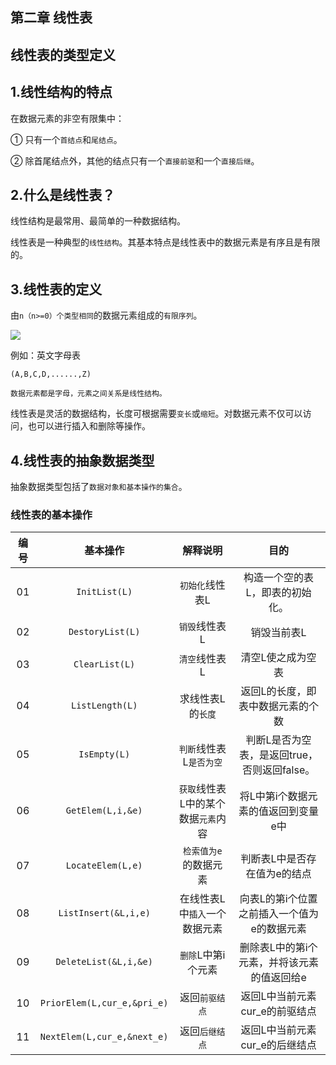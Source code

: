 ## 第二章 线性表

## 线性表的类型定义

## 1.线性结构的特点
在数据元素的非空有限集中：

① 只有一个`首结点`和`尾结点`。

② 除首尾结点外，其他的结点只有一个`直接前驱`和一个`直接后继`。


## 2.什么是线性表？
线性结构是最常用、最简单的一种数据结构。

线性表是一种典型的`线性结构`。其基本特点是线性表中的数据元素是有序且是有限的。

## 3.线性表的定义
由`n（n>=0）个类型相同`的数据元素组成的`有限序列`。

![](https://github.com/SolerHo/Data-Structure/blob/master/%E5%AD%A6%E4%B9%A0%E7%AC%94%E8%AE%B0/Images/%E7%BA%BF%E6%80%A7%E8%A1%A8%E7%9A%84%E5%AE%9A%E4%B9%89%E5%9B%BE.png)

例如：英文字母表
```
(A,B,C,D,......,Z)

数据元素都是字母，元素之间关系是线性结构。
```

线性表是灵活的数据结构，长度可根据需要`变长`或`缩短`。对数据元素不仅可以访问，也可以进行插入和删除等操作。

## 4.线性表的抽象数据类型
抽象数据类型包括了`数据对象和基本操作的集合`。

### 线性表的基本操作
|编号|基本操作|解释说明|目的|
|:--:|:--:|:--:|:--:|
|01|`InitList(L)`|`初始化`线性表L|构造一个空的表L，即表的初始化。|
|02|`DestoryList(L)`|`销毁`线性表L|销毁当前表L|
|03|`ClearList(L)`|`清空`线性表L|清空L使之成为空表|
|04|`ListLength(L)`|求线性表L的`长度`|返回L的长度，即表中数据元素的个数|
|05|`IsEmpty(L)`|`判断`线性表L`是否为空`|判断L是否为空表，是返回true，否则返回false。|
|06|`GetElem(L,i,&e)`|`获取`线性表L中的某个数据`元素`内容|将L中第i个数据元素的值返回到变量e中|
|07|`LocateElem(L,e)`|`检索值为e`的数据元素|判断表L中是否存在值为e的结点|
|08|`ListInsert(&L,i,e)`|在线性表L中`插入`一个数据元素|向表L的第i个位置之前插入一个值为e的数据元素|
|09|`DeleteList(&L,i,&e)`|`删除`L中第i个元素|删除表L中的第i个元素，并将该元素的值返回给e|
|10|`PriorElem(L,cur_e,&pri_e)`|返回`前驱结点`|返回L中当前元素cur_e的前驱结点|
|11|`NextElem(L,cur_e,&next_e)`|返回`后继结点`|返回L中当前元素cur_e的后继结点|
